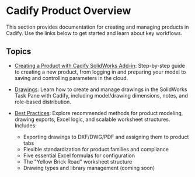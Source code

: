 # Cadify Product Overview

This section provides documentation for creating and managing products in Cadify. Use the links below to get started and learn about key workflows.

## Topics

- [Creating a Product with Cadify SolidWorks Add-in](createProduct.md):
  Step-by-step guide to creating a new product, from logging in and preparing your model to saving and controlling parameters in the cloud.

- [Drawings](drawing/drawings.md):
  Learn how to create and manage drawings in the SolidWorks Task Pane with Cadify, including model/drawing dimensions, notes, and role-based distribution.

- [Best Practices](bestPractices/index.md):
  Explore recommended methods for product modeling, drawing exports, Excel logic, and scalable worksheet structures. Includes:
  - Exporting drawings to DXF/DWG/PDF and assigning them to product tabs
  - Flexible standardization for product families and compliance
  - Five essential Excel formulas for configuration
  - The "Yellow Brick Road" worksheet structure
  - Drawing types and library management (coming soon)
